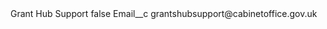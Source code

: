 <?xml version="1.0" encoding="UTF-8"?>
<CustomMetadata xmlns="http://soap.sforce.com/2006/04/metadata" xmlns:xsi="http://www.w3.org/2001/XMLSchema-instance" xmlns:xsd="http://www.w3.org/2001/XMLSchema">
    <label>Grant Hub Support</label>
    <protected>false</protected>
    <values>
        <field>Email__c</field>
        <value xsi:type="xsd:string">grantshubsupport@cabinetoffice.gov.uk</value>
    </values>
</CustomMetadata>
